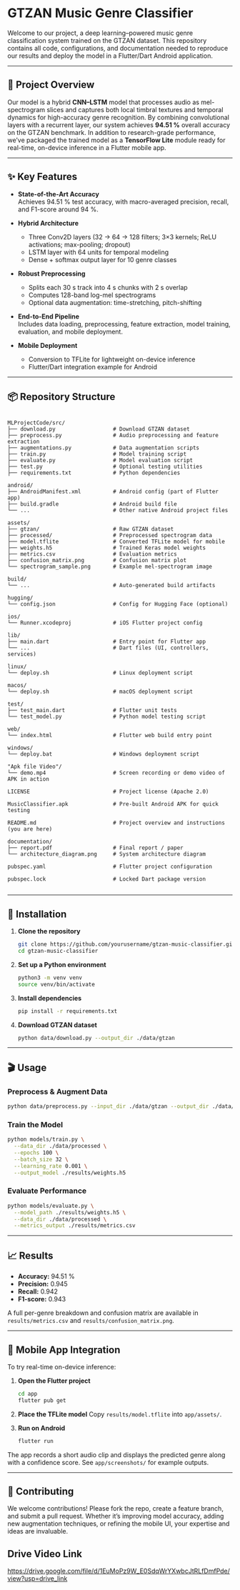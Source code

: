 # GTZAN Music Genre Classifier

Welcome to our project, a deep learning–powered music genre classification system trained on the GTZAN dataset. This repository contains all code, configurations, and documentation needed to reproduce our results and deploy the model in a Flutter/Dart Android application.

---

## 🚀 Project Overview

Our model is a hybrid **CNN–LSTM** model that processes audio as mel-spectrogram slices and captures both local timbral textures and temporal dynamics for high-accuracy genre recognition. By combining convolutional layers with a recurrent layer, our system achieves **94.51 %** overall accuracy on the GTZAN benchmark. In addition to research-grade performance, we’ve packaged the trained model as a **TensorFlow Lite** module ready for real-time, on-device inference in a Flutter mobile app.

---

## ✨ Key Features

- **State-of-the-Art Accuracy**  
  Achieves 94.51 % test accuracy, with macro-averaged precision, recall, and F1-score around 94 %.

- **Hybrid Architecture**  
  - Three Conv2D layers (32 → 64 → 128 filters; 3×3 kernels; ReLU activations; max-pooling; dropout)  
  - LSTM layer with 64 units for temporal modeling  
  - Dense + softmax output layer for 10 genre classes

- **Robust Preprocessing**  
  - Splits each 30 s track into 4 s chunks with 2 s overlap  
  - Computes 128-band log-mel spectrograms  
  - Optional data augmentation: time-stretching, pitch-shifting

- **End-to-End Pipeline**  
  Includes data loading, preprocessing, feature extraction, model training, evaluation, and mobile deployment.

- **Mobile Deployment**  
  - Conversion to TFLite for lightweight on-device inference  
  - Flutter/Dart integration example for Android

---

## 📦 Repository Structure

```

MLProjectCode/src/         
├── download.py                  # Download GTZAN dataset
├── preprocess.py                # Audio preprocessing and feature extraction
├── augmentations.py             # Data augmentation scripts
├── train.py                     # Model training script
├── evaluate.py                  # Model evaluation script
├── test.py                      # Optional testing utilities
├── requirements.txt             # Python dependencies

android/                        
├── AndroidManifest.xml          # Android config (part of Flutter app)
├── build.gradle                 # Android build file
└── ...                          # Other native Android project files

assets/                         
├── gtzan/                       # Raw GTZAN dataset
├── processed/                   # Preprocessed spectrogram data
├── model.tflite                 # Converted TFLite model for mobile
├── weights.h5                   # Trained Keras model weights
├── metrics.csv                  # Evaluation metrics
├── confusion_matrix.png         # Confusion matrix plot
└── spectrogram_sample.png       # Example mel-spectrogram image

build/                          
└── ...                          # Auto-generated build artifacts

hugging/                        
└── config.json                  # Config for Hugging Face (optional)

ios/                            
└── Runner.xcodeproj             # iOS Flutter project config

lib/                            
├── main.dart                    # Entry point for Flutter app
└── ...                          # Dart files (UI, controllers, services)

linux/                          
└── deploy.sh                    # Linux deployment script

macos/                          
└── deploy.sh                    # macOS deployment script

test/                           
├── test_main.dart               # Flutter unit tests
└── test_model.py                # Python model testing script

web/                            
└── index.html                   # Flutter web build entry point

windows/                        
└── deploy.bat                   # Windows deployment script

"Apk file Video"/               
└── demo.mp4                     # Screen recording or demo video of APK in action

LICENSE                          # Project license (Apache 2.0)

MusicClassifier.apk              # Pre-built Android APK for quick testing

README.md                        # Project overview and instructions (you are here)

documentation/                  
├── report.pdf                   # Final report / paper
└── architecture_diagram.png     # System architecture diagram

pubspec.yaml                     # Flutter project configuration

pubspec.lock                     # Locked Dart package version


````

---

## 🔧 Installation

1. **Clone the repository**  
   ```bash
   git clone https://github.com/yourusername/gtzan-music-classifier.git
   cd gtzan-music-classifier

2. **Set up a Python environment**

   ```bash
   python3 -m venv venv
   source venv/bin/activate

3. **Install dependencies**

   ```bash
   pip install -r requirements.txt

4. **Download GTZAN dataset**

   ```bash
   python data/download.py --output_dir ./data/gtzan
   ```

---

## 🎬 Usage

### Preprocess & Augment Data

```bash
python data/preprocess.py --input_dir ./data/gtzan --output_dir ./data/processed
```

### Train the Model

```bash
python models/train.py \
  --data_dir ./data/processed \
  --epochs 100 \
  --batch_size 32 \
  --learning_rate 0.001 \
  --output_model ./results/weights.h5
```

### Evaluate Performance

```bash
python models/evaluate.py \
  --model_path ./results/weights.h5 \
  --data_dir ./data/processed \
  --metrics_output ./results/metrics.csv
```

---

## 📈 Results

* **Accuracy:** 94.51 %
* **Precision:** 0.945
* **Recall:** 0.942
* **F1-score:** 0.943

A full per-genre breakdown and confusion matrix are available in `results/metrics.csv` and `results/confusion_matrix.png`.

---

## 📱 Mobile App Integration

To try real-time on-device inference:

1. **Open the Flutter project**

   ```bash
   cd app
   flutter pub get
   ```

2. **Place the TFLite model**
   Copy `results/model.tflite` into `app/assets/`.

3. **Run on Android**

   ```bash
   flutter run
   ```

The app records a short audio clip and displays the predicted genre along with a confidence score. See `app/screenshots/` for example outputs.

---

## 🤝 Contributing

We welcome contributions! Please fork the repo, create a feature branch, and submit a pull request. Whether it’s improving model accuracy, adding new augmentation techniques, or refining the mobile UI, your expertise and ideas are invaluable.

## Drive Video Link
https://drive.google.com/file/d/1EuMoPz9W_E0SdqWrYXwbcJtRLfDmfPde/view?usp=drive_link
